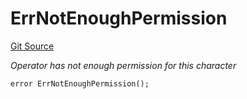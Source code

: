 # ErrNotEnoughPermission
[Git Source](https://github.com/Crossbell-Box/Crossbell-Contracts/blob/7dd103c70343d6410d08f7bb25b0b513c4d92016/contracts/libraries/Error.sol)

*Operator has not enough permission for this character*


```solidity
error ErrNotEnoughPermission();
```


